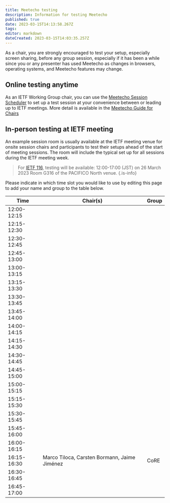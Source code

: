```yaml
---
title: Meetecho testing
description: Information for testing Meetecho
published: true
date: 2023-03-15T14:13:58.267Z
tags: 
editor: markdown
dateCreated: 2023-03-15T14:03:35.257Z
---
```


As a chair, you are strongly encouraged to test your setup, especially screen sharing, before any group session, especially if it has been a while since you or any presenter has used Meetecho as changes in browsers, operating systems, and Meetecho features may change.

## Online testing anytime

As an IETF Working Group chair, you can use the [Meetecho Session Scheduler](https://meetings.conf.meetecho.com/scheduler) to set up a test session at your convenience between or leading up to IETF meetings. More detail is available in the [Meetecho Guide for Chairs](https://www.ietf.org/how/meetings/technology/meetecho-guide-chairs/)

## In-person testing at IETF meeting
An example session room is usually available at the IETF meeting venue for onsite session chairs and participants to test their setups ahead of the start of meeting sessions. The room will include the typical set up for all sessions during the IETF meeting week.

> For [IETF 116](https://www.ietf.org/how/meetings/116/), testing will be available:
> 12:00-17:00 (JST) on 26 March 2023
> Room G316 of the PACIFICO North venue. 
{.is-info}

Please indicate in which time slot you would like to use by editing this page to add your name and group to the table below. 


| Time         | Chair(s)               | Group                 |
| ------       | -------                | ------                |
| 12:00-12:15  |                        |                       |
| 12:15-12:30  |                        |                       |
| 12:30-12:45  |                        |                       |
| 12:45-13:00  |                        |                       |
| 13:00-13:15  |                        |                       |
| 13:15-13:30  |                        |                       |
| 13:30-13:45  |                        |                       |
| 13:45-14:00  |                        |                       |
| 14:00-14:15  |                        |                       |
| 14:15-14:30  |                        |                       |
| 14:30-14:45  |                        |                       |
| 14:45-15:00  |                        |                       |
| 15:00-15:15  |                        |                       |
| 15:15-15:30  |                        |                       |
| 15:30-15:45  |                        |                       |
| 15:45-16:00  |                        |                       |
| 16:00-16:15  |                        |                       |
| 16:15-16:30  | Marco Tiloca, Carsten Bormann, Jaime Jiménez                       |       CoRE                |
| 16:30-16:45  |                        |                       |
| 16:45-17:00  |                        |                       |
